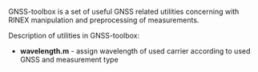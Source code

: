 GNSS-toolbox is a set of useful GNSS related utilities concerning with RINEX manipulation and preprocessing of measurements.

Description of utilities in GNSS-toolbox:

* **wavelength.m** - assign wavelength of used carrier according to used GNSS and measurement type 